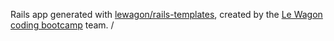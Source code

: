 Rails app generated with [lewagon/rails-templates](https://github.com/lewagon/rails-templates), created by the [Le Wagon coding bootcamp](https://www.lewagon.com) team.
/
